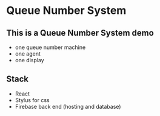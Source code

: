 # Queue Number System

## This is a Queue Number System demo

- one queue number machine
- one agent
- one display

## Stack

- React
- Stylus for css
- Firebase back end (hosting and database)
